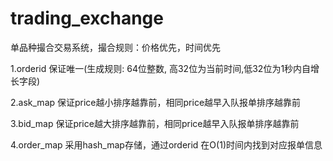 # trading_exchange
单品种撮合交易系统，撮合规则：价格优先，时间优先

1.orderid 保证唯一(生成规则: 64位整数, 高32位为当前时间,低32位为1秒内自增长字段)

2.ask_map 保证price越小排序越靠前，相同price越早入队报单排序越靠前

3.bid_map 保证price越大排序越靠前，相同price越早入队报单排序越靠前

4.order_map 采用hash_map存储，通过orderid 在O(1)时间内找到对应报单信息



